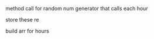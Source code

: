 
  
  method call for random num generator that calls each hour
  
  store these re
 
 
build arr for hours